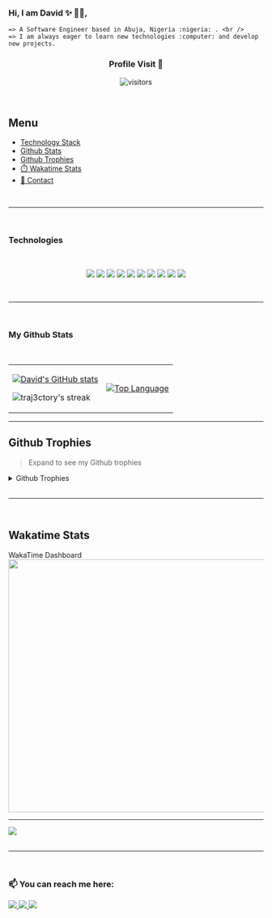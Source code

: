 ### Hi, I am David ✨ :man_technologist:,

```
=> A Software Engineer based in Abuja, Nigeria :nigeria: . <br />
=> I am always eager to learn new technologies :computer: and develop new projects.
```

<div align='center'>
 <h3> Profile Visit 🙈 </h3>

![visitors](https://komarev.com/ghpvc/?username=traj3ctory)

</div>

  <br />

## Menu

- [Technology Stack](#technologies)
- [Github Stats](#my-github-stats)
- [Github Trophies](#github-trophies)
- [:stopwatch: Wakatime Stats](#wakatime-stats)
- [📱 Contact](#-You-can-reach-me-here)
<br />
<hr />
<br />

### Technologies

<br />

 <p align="center">
    <img src="https://img.shields.io/badge/HTML5-E34F26?style=for-the-badge&logo=html5&logoColor=white" />
    <img src="https://img.shields.io/badge/CSS3-1572B6?style=for-the-badge&logo=css3&logoColor=white" />
    <img src="https://img.shields.io/badge/JavaScript-323330?style=for-the-badge&logo=javascript&logoColor=F7DF1E" />
    <img src="https://img.shields.io/badge/TypeScript-007ACC?style=for-the-badge&logo=typescript&logoColor=white" />
    <img src="https://img.shields.io/badge/Vue.js-35495E?style=for-the-badge&logo=vuedotjs&logoColor=4FC08D" />
    <img src="https://img.shields.io/badge/React-blue?style=for-the-badge&logo=react&logoColor=white" />
    <img src="https://img.shields.io/badge/Node.js-43853D?style=for-the-badge&logo=node.js&logoColor=white" />
    <img src="https://img.shields.io/badge/Python-14354C?style=for-the-badge&logo=python&logoColor=white" />
    <img src="https://img.shields.io/badge/PostgreSQL-316192?style=for-the-badge&logo=postgresql&logoColor=white" />
    <img src="https://img.shields.io/badge/Jest-323330?style=for-the-badge&logo=Jest&logoColor=white" />
 </p>
<br />
<hr />
<br />

### My Github Stats

<br />
<table>
 <tbody>
  <tr>
   <td>
   
[![David's GitHub stats](https://github-readme-stats.vercel.app/api?username=traj3ctory&count_private=true&show_icons=true&theme=great-gatsby)](https://github.com/traj3ctory)
<p><img align="center" src="https://github-readme-streak-stats.herokuapp.com?user=traj3ctory&theme=rising-sun&hide_border=true)](https://git.io/streak-stats)" alt="traj3ctory's streak" /></p>
   </td>
   <td>
<!-- [![Top Langs](https://github-readme-stats.vercel.app/api/top-langs/?username=traj3ctory&langs_count=8&layout=compact&theme=vue-dark)](https://github.com/traj3ctory) -->
  <a href="https://github.com/traj3ctory" align="left"><img src="https://github-readme-stats.vercel.app/api/top-langs/?username=traj3ctory&langs_count=12&title_color=facc15&text_color=facc15&icon_color=f97316&bg_color=000000&hide_border=true&locale=en&custom_title=Top%20%Languages" alt="Top Language" /></a></td>
   </tr>
 </tbody>
 </table>
<hr />

## Github Trophies

> Expand to see my Github trophies

<details>
  <summary> 
    Github Trophies
  </summary>
  <p>
    <img src="https://github-profile-trophy.vercel.app/?username=traj3ctory&theme=radical&column=6">
  </p>
</details>
<br />
<hr />
<br />

## Wakatime Stats

<!-- > Expand to see details -->

<div>
  <summary> 
    WakaTime Dashboard
  </summary>
    <img src="https://wakatime.com/share/@davebenard/355ce00a-0ba6-4559-8b28-ac8b3c95f517.svg" height="500" width="700">
    <hr />
   <img src="https://wakatime.com/share/@davebenard/82c469b6-9301-4fb6-86bc-09cb80685a8d.svg" >
</div>

<br />
<hr />
<br />

### 📫 You can reach me here:

<a href="https://www.linkedin.com/in/david-benard-196961121/" target="_blank">
    <img src="https://img.shields.io/badge/linkedin-%230077B5.svg?&style=for-the-badge&logo=linkedin&logoColor=white" />
  </a>
<a href="mailto:davidbenard.bd@gmail.com" target="_blank">
    <img src="https://img.shields.io/badge/mail-%230077B5.svg?&style=for-the-badge&logo=gmail&logoColor=white" />
 </a> 
 <a href="https://twitter.com/dav3ly" target="_blank">
  <img src="https://img.shields.io/badge/Twitter-1DA1F2?style=for-the-badge&logo=twitter&logoColor=white">
 </a>

<!--
**Traj3ctory/Traj3ctory** is a ✨ _special_ ✨ repository because its `README.md` (this file) appears on your GitHub profile.

Here are some ideas to get you started:

- 🔭 I’m currently working on ...
- 🌱 I’m currently learning ...
- 👯 I’m looking to collaborate on ...
- 🤔 I’m looking for help with ...
- 💬 Ask me about ...
- 📫 How to reach me: ...
- 😄 Pronouns: ...
- ⚡ Fun fact: ...
-->
